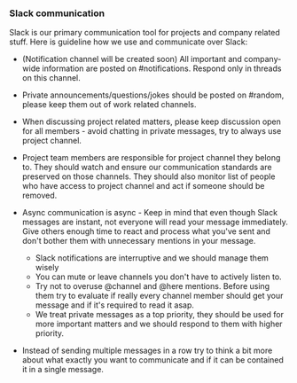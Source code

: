 ### Slack communication

Slack is our primary communication tool for projects and company related stuff.
Here is guideline how we use and communicate over Slack:

- (Notification channel will be created soon) All important and company-wide information are posted on #notifications. Respond only in threads on this channel.
- Private announcements/questions/jokes should be posted on #random, please keep them out of work related channels.
- When discussing project related matters, please keep discussion open for all members - avoid chatting in private messages, try to always use project channel.
- Project team members are responsible for project channel they belong to. They should watch and ensure our communication standards are preserved on those channels. They should also monitor list of people who have access to project channel and act if someone should be removed.
- Async communication is async - Keep in mind that even though Slack messages are instant, not everyone will read your message immediately. Give others enough time to react and process what you've sent and don't bother them with unnecessary mentions in your message.

  - Slack notifications are interruptive and we should manage them wisely
  - You can mute or leave channels you don't have to actively listen to.
  - Try not to overuse @channel and @here mentions. Before using them try to evaluate if really every channel member should get your message and if it's required to read it asap.
  - We treat private messages as a top priority, they should be used for more important matters and we should respond to them with higher priority.

- Instead of sending multiple messages in a row try to think a bit more about what exactly you want to communicate and if it can be contained it in a single message.
